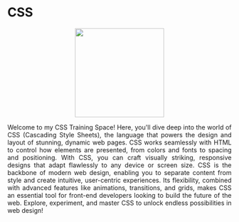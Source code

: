 # CSS
<div align="center">
   <img src="https://cdn.jsdelivr.net/gh/devicons/devicon@latest/icons/css3/css3-original.svg" width="200" height="auto">
</div>
<p align="justify"> Welcome to my CSS Training Space! Here, you'll dive deep into the world of CSS (Cascading Style Sheets), the language that powers the design and layout of stunning, dynamic web pages. CSS works seamlessly with HTML to control how elements are presented, from colors and fonts to spacing and positioning. With CSS, you can craft visually striking, responsive designs that adapt flawlessly to any device or screen size. CSS is the backbone of modern web design, enabling you to separate content from style and create intuitive, user-centric experiences. Its flexibility, combined with advanced features like animations, transitions, and grids, makes CSS an essential tool for front-end developers looking to build the future of the web. Explore, experiment, and master CSS to unlock endless possibilities in web design! </p>
